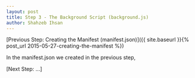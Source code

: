 ```yaml
---
layout: post
title: Step 3 - The Background Script (background.js)
author: Shahzeb Ihsan
---
```


[Previous Step: Creating the Manifest (manifest.json)]({{ site.baseurl }}{% post_url 2015-05-27-creating-the-manifest %})

In the manifest.json we created in the previous step,

[Next Step: ...]
